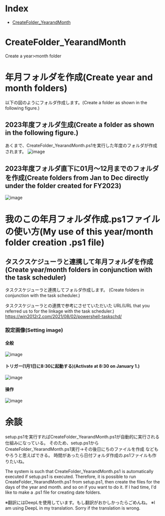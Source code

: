 # Index

<!-- markdownlint=disable MD051 -->

- [CreateFolder_YearandMonth](#user-content-createfolder_yearandmonth)

<!-- markdownlint=disable MD051 -->

# CreateFolder_YearandMonth
Create a year>month folder

# 年月フォルダを作成(Create year and month folders)
以下の図のようにフォルダ作成します。(Create a folder as shown in the following figure.)

## 2023年度フォルダ生成(Create a folder as shown in the following figure.)
あくまで、CreateFolder_YearandMonth.ps1を実行した年度のフォルダが作成されます。
![image](https://github.com/SetsunaYumemukai/CreateFolder_YearandMonth/assets/125370960/37afb4d5-5128-4ce7-bd58-1428823c3b96)

## 2023年度フォルダ直下に01月～12月までのフォルダを作成(Create folders from Jan to Dec directly under the folder created for FY2023)
![image](https://github.com/SetsunaYumemukai/CreateFolder_YearandMonth/assets/125370960/d07471a3-6dd9-457e-83f8-d44e6ae4f747)

# 我のこの年月フォルダ作成.ps1ファイルの使い方(My use of this year/month folder creation .ps1 file)
## タスクスケジューラと連携して年月フォルダを作成(Create year/month folders in conjunction with the task scheduler)
タスクスケジューラと連携してフォルダ作成します。
(Create folders in conjunction with the task scheduler.)

タスクスケジューラとの連携で参考にさせていただいた
URL(URL that you referred us to for the linkage with the task scheduler.)
https://win2012r2.com/2021/08/02/powershell-taskschd/

### 設定画像(Setting image)
#### 全般
![image](https://github.com/SetsunaYumemukai/CreateFolder_YearandMonth/assets/125370960/df213295-d7f0-4325-8069-904e12c9c7cf)

#### トリガー(1月1日に8:30に起動する)(Activate at 8:30 on January 1.)
![image](https://github.com/SetsunaYumemukai/CreateFolder_YearandMonth/assets/125370960/25740535-7d00-4f4b-a4c1-50fdfa5826a1)

#### 操作
![image](https://github.com/SetsunaYumemukai/CreateFolder_YearandMonth/assets/125370960/612c044a-42d4-447d-baa5-e720a206807d)

# 余談
setup.ps1を実行すればCreateFolder_YearandMonth.ps1が自動的に実行される仕組みになっている。
そのため、setup.ps1からCreateFolder_YearandMonth.ps1実行→その後日にちのファイルを作成
などもやろうと思えばできる。
時間があったら日付フォルダ作成の.ps1ファイルも作りたいね。

The system is such that CreateFolder_YearandMonth.ps1 is automatically executed if setup.ps1 is executed.
Therefore, it is possible to run CreateFolder_YearandMonth.ps1 from setup.ps1, then create the files for the days of the year and month.
and so on if you want to do it.
If I had time, I'd like to make a .ps1 file for creating date folders.

※翻訳にはDeepLを使用しています。もし翻訳がおかしかったらごめんね。
※I am using DeepL in my translation. Sorry if the translation is wrong.
